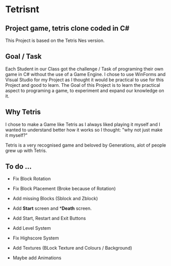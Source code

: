 # Tetrisnt
## Project game, tetris clone coded in C#
This Project is based on the Tetris Nes version.

## Goal / Task

Each Student in our Class got the challenge / Task of programing their own game in C# without the use of a Game Engine.
I chose to use WinForms and Visual Studio for my Project as I thought it would be practical to use for this Project and good to learn. The Goal of this Project is to learn the practical aspect to programing a game, to experiment and expand our knowledge on it.

## Why Tetris

I chose to make a Game like Tetris as I always liked playing it myself and I wanted to understand better how it works so I thought: "why not just make it myself?"

Tetris is a very recognised game and beloved by Generations, alot of people grew up with Tetris.

## To do ...

- Fix Block Rotation
- Fix Block Placement (Broke because of Rotation)
- Add missing Blocks (Sblock and Zblock)
- Add **Start** screen and ***Death** screen.
- Add Start, Restart and Exit Buttons
- Add Level System
- Fix Highscore System

- Add Textures (BLock Texture and Colours / Background)
- Maybe add Animations

